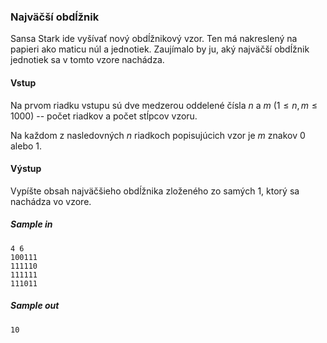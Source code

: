 ### Najväčší obdĺžnik

Sansa Stark ide vyšívať nový obdĺžnikový vzor. Ten má nakreslený na papieri ako maticu núl a jednotiek. Zaujímalo by ju, aký najväčší obdĺžnik jednotiek sa v tomto vzore nachádza.

#### Vstup
Na prvom riadku vstupu sú dve medzerou oddelené čísla $n$ a $m$ ($1 \leq n,m \leq 1000$) -- počet riadkov a počet stĺpcov vzoru.

Na každom z nasledovných $n$ riadkoch popisujúcich vzor je $m$ znakov 0 alebo 1.

#### Výstup
Vypíšte obsah najväčšieho obdĺžnika zloženého zo samých 1, ktorý sa nachádza vo vzore.

##### Sample in
```
4 6
100111
111110
111111
111011
```

##### Sample out
```
10
```
